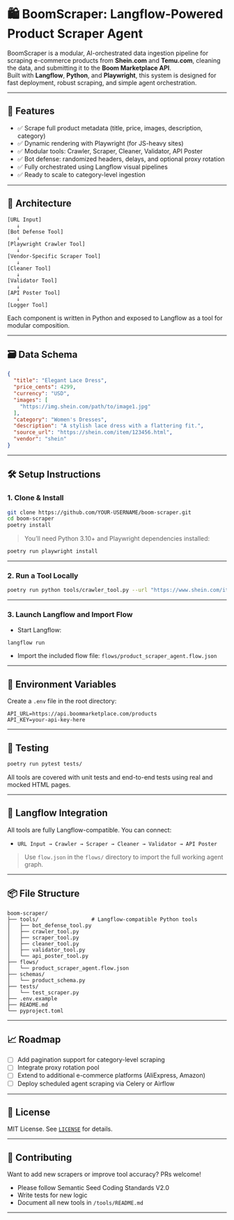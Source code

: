 # 🛍️ BoomScraper: Langflow-Powered Product Scraper Agent

BoomScraper is a modular, AI-orchestrated data ingestion pipeline for scraping e-commerce products from **Shein.com** and **Temu.com**, cleaning the data, and submitting it to the **Boom Marketplace API**.  
Built with **Langflow**, **Python**, and **Playwright**, this system is designed for fast deployment, robust scraping, and simple agent orchestration.

---

## 🚀 Features

- ✅ Scrape full product metadata (title, price, images, description, category)
- ✅ Dynamic rendering with Playwright (for JS-heavy sites)
- ✅ Modular tools: Crawler, Scraper, Cleaner, Validator, API Poster
- ✅ Bot defense: randomized headers, delays, and optional proxy rotation
- ✅ Fully orchestrated using Langflow visual pipelines
- ✅ Ready to scale to category-level ingestion

---

## 🧱 Architecture

```
[URL Input] 
   ↓
[Bot Defense Tool]
   ↓
[Playwright Crawler Tool]
   ↓
[Vendor-Specific Scraper Tool]
   ↓
[Cleaner Tool]
   ↓
[Validator Tool]
   ↓
[API Poster Tool]
   ↓
[Logger Tool]
```

Each component is written in Python and exposed to Langflow as a tool for modular composition.

---

## 🗃️ Data Schema

```json
{
  "title": "Elegant Lace Dress",
  "price_cents": 4299,
  "currency": "USD",
  "images": [
    "https://img.shein.com/path/to/image1.jpg"
  ],
  "category": "Women's Dresses",
  "description": "A stylish lace dress with a flattering fit.",
  "source_url": "https://shein.com/item/123456.html",
  "vendor": "shein"
}
```

---

## 🛠️ Setup Instructions

### 1. Clone & Install

```bash
git clone https://github.com/YOUR-USERNAME/boom-scraper.git
cd boom-scraper
poetry install
```

> You’ll need Python 3.10+ and Playwright dependencies installed:
```bash
poetry run playwright install
```

---

### 2. Run a Tool Locally

```bash
poetry run python tools/crawler_tool.py --url "https://www.shein.com/item/123456.html"
```

---

### 3. Launch Langflow and Import Flow

- Start Langflow:
```bash
langflow run
```

- Import the included flow file:
  `flows/product_scraper_agent.flow.json`

---

## 🔑 Environment Variables

Create a `.env` file in the root directory:

```env
API_URL=https://api.boommarketplace.com/products
API_KEY=your-api-key-here
```

---

## 🧪 Testing

```bash
poetry run pytest tests/
```

All tools are covered with unit tests and end-to-end tests using real and mocked HTML pages.

---

## 🧠 Langflow Integration

All tools are fully Langflow-compatible. You can connect:
- `URL Input → Crawler → Scraper → Cleaner → Validator → API Poster`

> Use `flow.json` in the `flows/` directory to import the full working agent graph.

---

## 📦 File Structure

```
boom-scraper/
├── tools/                 # Langflow-compatible Python tools
│   ├── bot_defense_tool.py
│   ├── crawler_tool.py
│   ├── scraper_tool.py
│   ├── cleaner_tool.py
│   ├── validator_tool.py
│   └── api_poster_tool.py
├── flows/
│   └── product_scraper_agent.flow.json
├── schemas/
│   └── product_schema.py
├── tests/
│   └── test_scraper.py
├── .env.example
├── README.md
└── pyproject.toml
```

---

## 📈 Roadmap

- [ ] Add pagination support for category-level scraping  
- [ ] Integrate proxy rotation pool  
- [ ] Extend to additional e-commerce platforms (AliExpress, Amazon)  
- [ ] Deploy scheduled agent scraping via Celery or Airflow  

---

## 📄 License

MIT License. See [`LICENSE`](./LICENSE) for details.

---

## 🙌 Contributing

Want to add new scrapers or improve tool accuracy? PRs welcome!
- Please follow Semantic Seed Coding Standards V2.0
- Write tests for new logic
- Document all new tools in `/tools/README.md`

---
